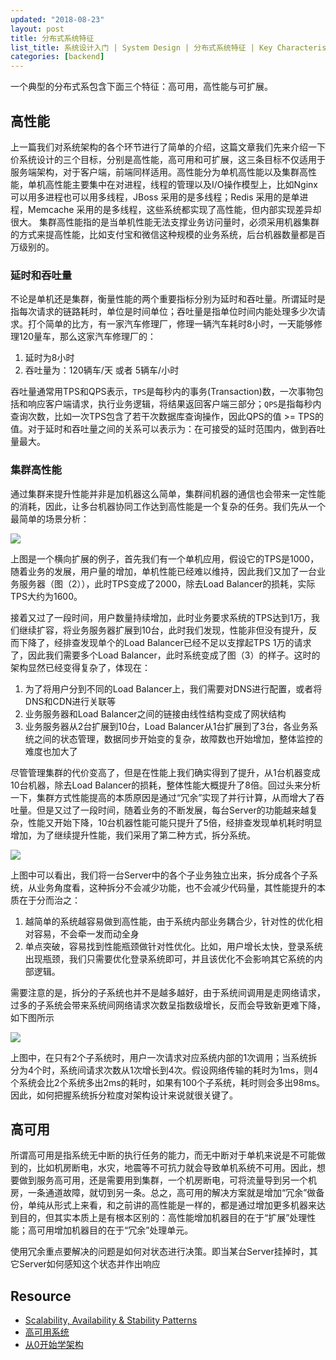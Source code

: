 ```yaml
---
updated: "2018-08-23"
layout: post
title: 分布式系统特征
list_title: 系统设计入门 | System Design | 分布式系统特征 | Key Characteristics of Distributed Systems
categories: [backend]
---
```


一个典型的分布式系包含下面三个特征：高可用，高性能与可扩展。

## 高性能

上一篇我们对系统架构的各个环节进行了简单的介绍，这篇文章我们先来介绍一下价系统设计的三个目标，分别是高性能，高可用和可扩展，这三条目标不仅适用于服务端架构，对于客户端，前端同样适用。高性能分为单机高性能以及集群高性能，单机高性能主要集中在对进程，线程的管理以及I/O操作模型上，比如Nginx可以用多进程也可以用多线程，JBoss 采用的是多线程；Redis 采用的是单进程，Memcache 采用的是多线程，这些系统都实现了高性能，但内部实现差异却很大。 集群高性能指的是当单机性能无法支撑业务访问量时，必须采用机器集群的方式来提高性能，比如支付宝和微信这种规模的业务系统，后台机器数量都是百万级别的。

### 延时和吞吐量

不论是单机还是集群，衡量性能的两个重要指标分别为延时和吞吐量。所谓延时是指每次请求的链路耗时，单位是时间单位；吞吐量是指单位时间内能处理多少次请求。打个简单的比方，有一家汽车修理厂，修理一辆汽车耗时8小时，一天能够修理120量车，那么这家汽车修理厂的：

1. 延时为8小时
2. 吞吐量为：120辆车/天 或者 5辆车/小时

吞吐量通常用TPS和QPS表示，`TPS`是每秒内的事务(Transaction)数，一次事物包括和响应客户端请求，执行业务逻辑，将结果返回客户端三部分；`QPS`是指每秒内查询次数，比如一次TPS包含了若干次数据库查询操作，因此QPS的值 >= TPS的值。对于延时和吞吐量之间的关系可以表示为：在可接受的延时范围内，做到吞吐量最大。

### 集群高性能

通过集群来提升性能并非是加机器这么简单，集群间机器的通信也会带来一定性能的消耗，因此，让多台机器协同工作达到高性能是一个复杂的任务。我们先从一个最简单的场景分析：

<img src="{{site.baseurl}}/assets/images/2016/05/sd-2-1.png">

上图是一个横向扩展的例子，首先我们有一个单机应用，假设它的TPS是1000，随着业务的发展，用户量的增加，单机性能已经难以维持，因此我们又加了一台业务服务器（图（2）），此时TPS变成了2000，除去Load Balancer的损耗，实际TPS大约为1600。

接着又过了一段时间，用户数量持续增加，此时业务要求系统的TPS达到1万，我们继续扩容，将业务服务器扩展到10台，此时我们发现，性能非但没有提升，反而下降了，经排查发现单个的Load Balancer已经不足以支撑起TPS 1万的请求了，因此我们需要多个Load Balancer，此时系统变成了图（3）的样子。这时的架构显然已经变得复杂了，体现在：

1. 为了将用户分到不同的Load Balancer上，我们需要对DNS进行配置，或者将DNS和CDN进行关联等
2. 业务服务器和Load Balancer之间的链接由线性结构变成了网状结构
3. 业务服务器从2台扩展到10台，Load Balancer从1台扩展到了3台，各业务系统之间的状态管理，数据同步开始变的复杂，故障数也开始增加，整体监控的难度也加大了

尽管管理集群的代价变高了，但是在性能上我们确实得到了提升，从1台机器变成10台机器，除去Load Balancer的损耗，整体性能大概提升了8倍。回过头来分析一下，集群方式性能提高的本质原因是通过“冗余”实现了并行计算，从而增大了吞吐量。但是又过了一段时间，随着业务的不断发展，每台Server的功能越来越复杂，性能又开始下降，10台机器性能可能只提升了5倍，经排查发现单机耗时明显增加，为了继续提升性能，我们采用了第二种方式，拆分系统。

<img src="{{site.baseurl}}/assets/images/2016/05/sd-2-2.png">

上图中可以看出，我们将一台Server中的各个子业务独立出来，拆分成各个子系统，从业务角度看，这种拆分不会减少功能，也不会减少代码量，其性能提升的本质在于分而治之：

1. 越简单的系统越容易做到高性能，由于系统内部业务耦合少，针对性的优化相对容易，不会牵一发而动全身
2. 单点突破，容易找到性能瓶颈做针对性优化。比如，用户增长太快，登录系统出现瓶颈，我们只需要优化登录系统即可，并且该优化不会影响其它系统的内部逻辑。

需要注意的是，拆分的子系统也并不是越多越好，由于系统间调用是走网络请求，过多的子系统会带来系统间网络请求次数呈指数级增长，反而会导致新更难下降，如下图所示

<img src="{{site.baseurl}}/assets/images/2016/05/sd-2-3.png">

上图中，在只有2个子系统时，用户一次请求对应系统内部的1次调用；当系统拆分为4个时，系统间请求次数从1次增长到4次。假设网络传输的耗时为1ms，则4个系统会比2个系统多出2ms的耗时，如果有100个子系统，耗时则会多出98ms。因此，如何把握系统拆分粒度对架构设计来说就很关键了。

## 高可用

所谓高可用是指系统无中断的执行任务的能力，而无中断对于单机来说是不可能做到的，比如机房断电，水灾，地震等不可抗力就会导致单机系统不可用。因此，想要做到服务高可用，还是需要用到集群，一个机房断电，可将流量导到另一个机房，一条通道故障，就切到另一条。总之，高可用的解决方案就是增加“冗余”做备份，单纯从形式上来看，和之前讲的高性能是一样的，都是通过增加更多机器来达到目的，但其实本质上是有根本区别的：高性能增加机器目的在于“扩展”处理性能；高可用增加机器目的在于“冗余”处理单元。

使用冗余重点要解决的问题是如何对状态进行决策。即当某台Server挂掉时，其它Server如何感知这个状态并作出响应

## Resource

- [Scalability, Availability & Stability Patterns](https://www.slideshare.net/jboner/scalability-availability-stability-patterns/)
- [高可用系统](https://coolshell.cn/articles/17459.html)
- [从0开始学架构]()